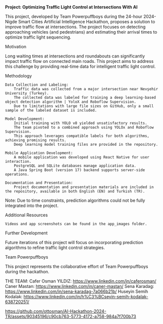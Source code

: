 **Project: Optimizing Traffic Light Control at Intersections With AI**


This project, developed by Team Powerpuffboys during the 24-hour 2024-Nigde Smart Cities Artificial Intelligence Hackathon, proposes a solution to improve traffic flow at intersections. The project focuses on detecting approaching vehicles (and pedestrians) and estimating their arrival times to optimize traffic light sequencing.

Motivation

Long waiting times at intersections and roundabouts can significantly impact traffic flow on connected main roads. This project aims to address this challenge by providing real-time data for intelligent traffic light control.

Methodology

    Data Collection and Labeling:
        Traffic data was collected from a major intersection near Nevşehir University (Turkey).
        The collected data was labeled for training a deep learning-based object detection algorithm | YoloX and Roboflow Supervision.
        Due to limitations with large file sizes on GitHub, only a small sample of the labeled dataset is included.

    Model Development:
        Initial training with YOLO v8 yielded unsatisfactory results.
        The team pivoted to a combined approach using YOLOx and Roboflow Supervision.
        This approach leverages compatible labels for both algorithms, achieving promising results.
        Deep learning model training files are provided in the repository.

    Mobile Application Development:
        A mobile application was developed using React Native for user interaction.
        PostgreSQL and SQLite databases manage application data.
        A Java Spring Boot (version 17) backend supports server-side operations.

    Documentation and Presentation:
        Project documentation and presentation materials are included in the repository, available in both English (EN) and Turkish (TR).

Note: Due to time constraints, prediction algorithms could not be fully integrated into the project.

Additional Resources

    Videos and app screenshots can be found in the app_images folder.

Further Development

Future iterations of this project will focus on incorporating prediction algorithms to refine traffic light control strategies.

Team Powerpuffboys

This project represents the collaborative effort of Team Powerpuffboys during the hackathon.

THE TEAM:
Cafer Osman YILDIZ: https://www.linkedin.com/in/caferosman/
Caner Mastan: https://www.linkedin.com/in/caner-mastan/
Sena Karadag: https://www.linkedin.com/in/sena-karadag-7a066b21b/
Huseyin Semih Kodalak: https://www.linkedin.com/in/h%C3%BCseyin-semih-kodalak-638720251/




https://github.com/ottosman/AI-Hackathon-2024-TR/assets/90345196/c90cb763-5773-4172-a758-984a7f700b73




